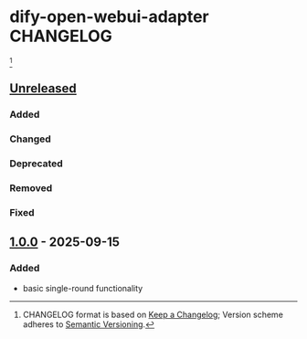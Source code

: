 # dify-open-webui-adapter CHANGELOG

[^format]
















## [Unreleased]

### Added
### Changed
### Deprecated
### Removed
### Fixed
















## [1.0.0] - 2025-09-15

### Added

- basic single-round functionality













[unreleased]: https://github.com/kami-lel/kami-log-py/compare/v1.0.0...dev
[1.0.0]: https://github.com/kami-lel/kami-log-py/releases/tag/v1.0.0













[^format]: CHANGELOG format is based on [Keep a Changelog](https://keepachangelog.com/en/1.1.0/); Version scheme adheres to [Semantic Versioning](https://semver.org/spec/v2.0.0.html).